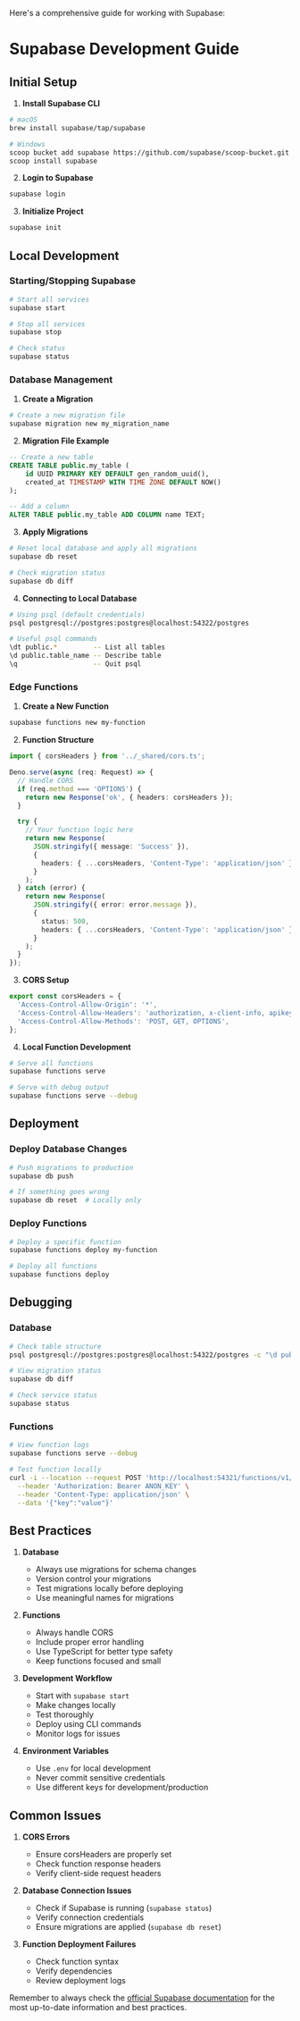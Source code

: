 Here's a comprehensive guide for working with Supabase:

# Supabase Development Guide

## Initial Setup

1. **Install Supabase CLI**

```bash
# macOS
brew install supabase/tap/supabase

# Windows
scoop bucket add supabase https://github.com/supabase/scoop-bucket.git
scoop install supabase
```

2. **Login to Supabase**

```bash
supabase login
```

3. **Initialize Project**

```bash
supabase init
```

## Local Development

### Starting/Stopping Supabase

```bash
# Start all services
supabase start

# Stop all services
supabase stop

# Check status
supabase status
```

### Database Management

1. **Create a Migration**

```bash
# Create a new migration file
supabase migration new my_migration_name
```

2. **Migration File Example**

```sql:supabase/migrations/[timestamp]_my_migration.sql
-- Create a new table
CREATE TABLE public.my_table (
    id UUID PRIMARY KEY DEFAULT gen_random_uuid(),
    created_at TIMESTAMP WITH TIME ZONE DEFAULT NOW()
);

-- Add a column
ALTER TABLE public.my_table ADD COLUMN name TEXT;
```

3. **Apply Migrations**

```bash
# Reset local database and apply all migrations
supabase db reset

# Check migration status
supabase db diff
```

4. **Connecting to Local Database**

```bash
# Using psql (default credentials)
psql postgresql://postgres:postgres@localhost:54322/postgres

# Useful psql commands
\dt public.*         -- List all tables
\d public.table_name -- Describe table
\q                   -- Quit psql
```

### Edge Functions

1. **Create a New Function**

```bash
supabase functions new my-function
```

2. **Function Structure**

```typescript:supabase/functions/my-function/index.ts
import { corsHeaders } from '../_shared/cors.ts';

Deno.serve(async (req: Request) => {
  // Handle CORS
  if (req.method === 'OPTIONS') {
    return new Response('ok', { headers: corsHeaders });
  }

  try {
    // Your function logic here
    return new Response(
      JSON.stringify({ message: 'Success' }),
      {
        headers: { ...corsHeaders, 'Content-Type': 'application/json' },
      }
    );
  } catch (error) {
    return new Response(
      JSON.stringify({ error: error.message }),
      {
        status: 500,
        headers: { ...corsHeaders, 'Content-Type': 'application/json' },
      }
    );
  }
});
```

3. **CORS Setup**

```typescript:supabase/functions/_shared/cors.ts
export const corsHeaders = {
  'Access-Control-Allow-Origin': '*',
  'Access-Control-Allow-Headers': 'authorization, x-client-info, apikey, content-type',
  'Access-Control-Allow-Methods': 'POST, GET, OPTIONS',
};
```

4. **Local Function Development**

```bash
# Serve all functions
supabase functions serve

# Serve with debug output
supabase functions serve --debug
```

## Deployment

### Deploy Database Changes

```bash
# Push migrations to production
supabase db push

# If something goes wrong
supabase db reset  # Locally only
```

### Deploy Functions

```bash
# Deploy a specific function
supabase functions deploy my-function

# Deploy all functions
supabase functions deploy
```

## Debugging

### Database

```bash
# Check table structure
psql postgresql://postgres:postgres@localhost:54322/postgres -c "\d public.table_name"

# View migration status
supabase db diff

# Check service status
supabase status
```

### Functions

```bash
# View function logs
supabase functions serve --debug

# Test function locally
curl -i --location --request POST 'http://localhost:54321/functions/v1/my-function' \
  --header 'Authorization: Bearer ANON_KEY' \
  --header 'Content-Type: application/json' \
  --data '{"key":"value"}'
```

## Best Practices

1. **Database**

   - Always use migrations for schema changes
   - Version control your migrations
   - Test migrations locally before deploying
   - Use meaningful names for migrations

2. **Functions**

   - Always handle CORS
   - Include proper error handling
   - Use TypeScript for better type safety
   - Keep functions focused and small

3. **Development Workflow**

   - Start with `supabase start`
   - Make changes locally
   - Test thoroughly
   - Deploy using CLI commands
   - Monitor logs for issues

4. **Environment Variables**
   - Use `.env` for local development
   - Never commit sensitive credentials
   - Use different keys for development/production

## Common Issues

1. **CORS Errors**

   - Ensure corsHeaders are properly set
   - Check function response headers
   - Verify client-side request headers

2. **Database Connection Issues**

   - Check if Supabase is running (`supabase status`)
   - Verify connection credentials
   - Ensure migrations are applied (`supabase db reset`)

3. **Function Deployment Failures**
   - Check function syntax
   - Verify dependencies
   - Review deployment logs

Remember to always check the [official Supabase documentation](https://supabase.com/docs) for the most up-to-date information and best practices.
